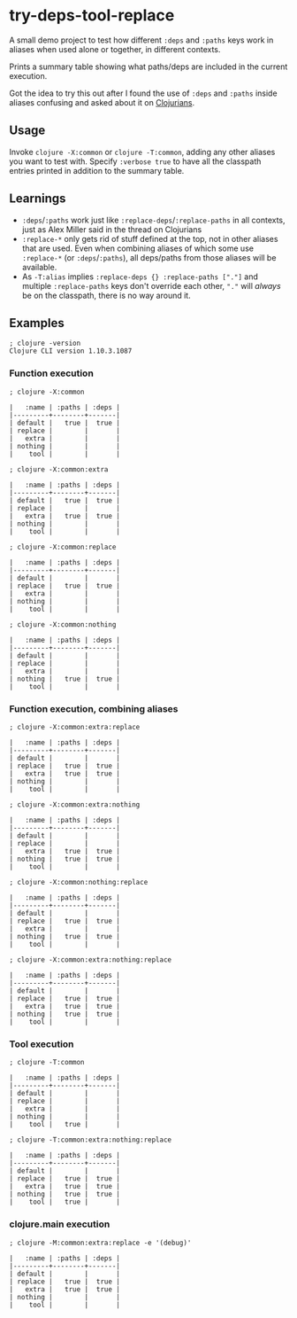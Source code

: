 # try-deps-tool-replace

A small demo project to test how different `:deps` and `:paths` keys work in aliases when used alone or together, in different contexts.

Prints a summary table showing what paths/deps are included in the current execution.

Got the idea to try this out after I found the use of `:deps` and `:paths` inside aliases confusing and asked about it on [Clojurians](https://clojurians.slack.com/archives/C6QH853H8/p1647626564105159).

## Usage

Invoke `clojure -X:common` or `clojure -T:common`, adding any other aliases you want to test with. Specify `:verbose true` to have all the classpath entries printed in addition to the summary table.

## Learnings

- `:deps`/`:paths` work just like `:replace-deps`/`:replace-paths` in all contexts, just as Alex Miller said in the thread on Clojurians
- `:replace-*` only gets rid of stuff defined at the top, not in other aliases that are used. Even when combining aliases of which some use `:replace-*` (or `:deps`/`:paths`), all deps/paths from those aliases will be available.
- As `-T:alias` implies `:replace-deps {} :replace-paths ["."]` and multiple `:replace-paths` keys don't override each other, `"."` will _always_ be on the classpath, there is no way around it.

## Examples

```shell
; clojure -version
Clojure CLI version 1.10.3.1087
```

### Function execution

```shell
; clojure -X:common

|   :name | :paths | :deps |
|---------+--------+-------|
| default |   true |  true |
| replace |        |       |
|   extra |        |       |
| nothing |        |       |
|    tool |        |       |

; clojure -X:common:extra

|   :name | :paths | :deps |
|---------+--------+-------|
| default |   true |  true |
| replace |        |       |
|   extra |   true |  true |
| nothing |        |       |
|    tool |        |       |

; clojure -X:common:replace

|   :name | :paths | :deps |
|---------+--------+-------|
| default |        |       |
| replace |   true |  true |
|   extra |        |       |
| nothing |        |       |
|    tool |        |       |

; clojure -X:common:nothing

|   :name | :paths | :deps |
|---------+--------+-------|
| default |        |       |
| replace |        |       |
|   extra |        |       |
| nothing |   true |  true |
|    tool |        |       |
```

### Function execution, combining aliases

```shell
; clojure -X:common:extra:replace

|   :name | :paths | :deps |
|---------+--------+-------|
| default |        |       |
| replace |   true |  true |
|   extra |   true |  true |
| nothing |        |       |
|    tool |        |       |

; clojure -X:common:extra:nothing

|   :name | :paths | :deps |
|---------+--------+-------|
| default |        |       |
| replace |        |       |
|   extra |   true |  true |
| nothing |   true |  true |
|    tool |        |       |

; clojure -X:common:nothing:replace

|   :name | :paths | :deps |
|---------+--------+-------|
| default |        |       |
| replace |   true |  true |
|   extra |        |       |
| nothing |   true |  true |
|    tool |        |       |

; clojure -X:common:extra:nothing:replace

|   :name | :paths | :deps |
|---------+--------+-------|
| default |        |       |
| replace |   true |  true |
|   extra |   true |  true |
| nothing |   true |  true |
|    tool |        |       |
```

### Tool execution

```shell
; clojure -T:common

|   :name | :paths | :deps |
|---------+--------+-------|
| default |        |       |
| replace |        |       |
|   extra |        |       |
| nothing |        |       |
|    tool |   true |       |

; clojure -T:common:extra:nothing:replace

|   :name | :paths | :deps |
|---------+--------+-------|
| default |        |       |
| replace |   true |  true |
|   extra |   true |  true |
| nothing |   true |  true |
|    tool |   true |       |
```

### clojure.main execution

```shell
; clojure -M:common:extra:replace -e '(debug)'

|   :name | :paths | :deps |
|---------+--------+-------|
| default |        |       |
| replace |   true |  true |
|   extra |   true |  true |
| nothing |        |       |
|    tool |        |       |
```

